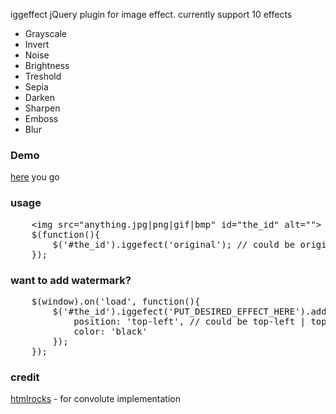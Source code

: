 iggeffect jQuery plugin for image effect. currently support 10 effects
<ul>
	<li>Grayscale</li>
	<li>Invert</li>
	<li>Noise</li>
	<li>Brightness</li>
	<li>Treshold</li>
	<li>Sepia</li>
	<li>Darken</li>
	<li>Sharpen</li>
	<li>Emboss</li>
	<li>Blur</li>
</ul>

<h3>Demo</h3>
<a href="http://dev.mangdariel.web.id/iggefect/example/example.html">here</a> you go

<h3>usage</h3>
<pre>
	&lt;img src="anything.jpg|png|gif|bmp" id="the_id" alt=""&gt;
	$(function(){
		$('#the_id').iggefect('original'); // could be original | grayscale | invert | noise | brightness | treshold | sepia | darken | sharpen | emboss | blur
	});
</pre>

<h3>want to add watermark?</h3>
<pre>
	$(window).on('load', function(){
		$('#the_id').iggefect('PUT_DESIRED_EFFECT_HERE').addWaterMark('your watermark text', {
			position: 'top-left', // could be top-left | top-right | bottom-left | bottom-right
			color: 'black'
		});
	});
</pre>


<h3>credit</h3>
<a href="http://www.html5rocks.com/en/tutorials/canvas/imagefilters/">htmlrocks</a> - for convolute implementation